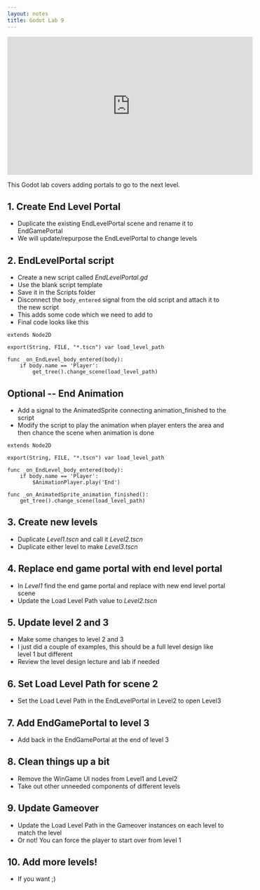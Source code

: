 ```yaml
---
layout: notes
title: Godot Lab 9
---
```


<iframe width="560" height="315" src="https://www.youtube.com/embed/sxvjjInjVbw?rel=0" frameborder="0" allowfullscreen></iframe>


This Godot lab covers adding portals to go to the next level.

## 1. Create End Level Portal
- Duplicate the existing EndLevelPortal scene and rename it to EndGamePortal
- We will update/repurpose the EndLevelPortal to change levels

## 2. EndLevelPortal script
- Create a new script called *EndLevelPortal.gd*
- Use the blank script template
- Save it in the Scripts folder
- Disconnect the `body_entered` signal from the old script and attach it to the new script
- This adds some code which we need to add to
- Final code looks like this

```
extends Node2D

export(String, FILE, "*.tscn") var load_level_path

func _on_EndLevel_body_entered(body):
	if body.name == 'Player':
		get_tree().change_scene(load_level_path)
```

## Optional -- End Animation
- Add a signal to the AnimatedSprite connecting animation_finished to the script
- Modify the script to play the animation when player enters the area and then chance the scene when animation is done

```
extends Node2D

export(String, FILE, "*.tscn") var load_level_path

func _on_EndLevel_body_entered(body):
	if body.name == 'Player':
		$AnimationPlayer.play('End')

func _on_AnimatedSprite_animation_finished():
	get_tree().change_scene(load_level_path)
```


## 3. Create new levels
- Duplicate *Level1.tscn* and call it *Level2.tscn*
- Duplicate either level to make *Level3.tscn*

## 4. Replace end game portal with end level portal
- In *Level1* find the end game portal and replace with new end level portal scene
- Update the Load Level Path value to *Level2.tscn*

## 5. Update level 2 and 3
- Make some changes to level 2 and 3
- I just did a couple of examples, this should be a full level design like level 1 but different
- Review the level design lecture and lab if needed

## 6. Set Load Level Path for scene 2
- Set the Load Level Path in the EndLevelPortal in Level2 to open Level3

## 7. Add EndGamePortal to level 3
- Add back in the EndGamePortal at the end of level 3

## 8. Clean things up a bit
- Remove the WinGame UI nodes from Level1 and Level2
- Take out other unneeded components of different levels

## 9. Update Gameover
- Update the Load Level Path in the Gameover instances on each level to match the level
- Or not! You can force the player to start over from level 1

## 10. Add more levels!
- If you want ;)


